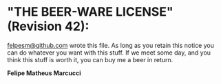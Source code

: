 # "THE BEER-WARE LICENSE" (Revision 42):

<felpesm@github.com> wrote this file. As long as you retain this notice you can do whatever you want with this stuff. If we meet some day, and you think this stuff is worth it, you can buy me a beer in return.

**Felipe Matheus Marcucci**
